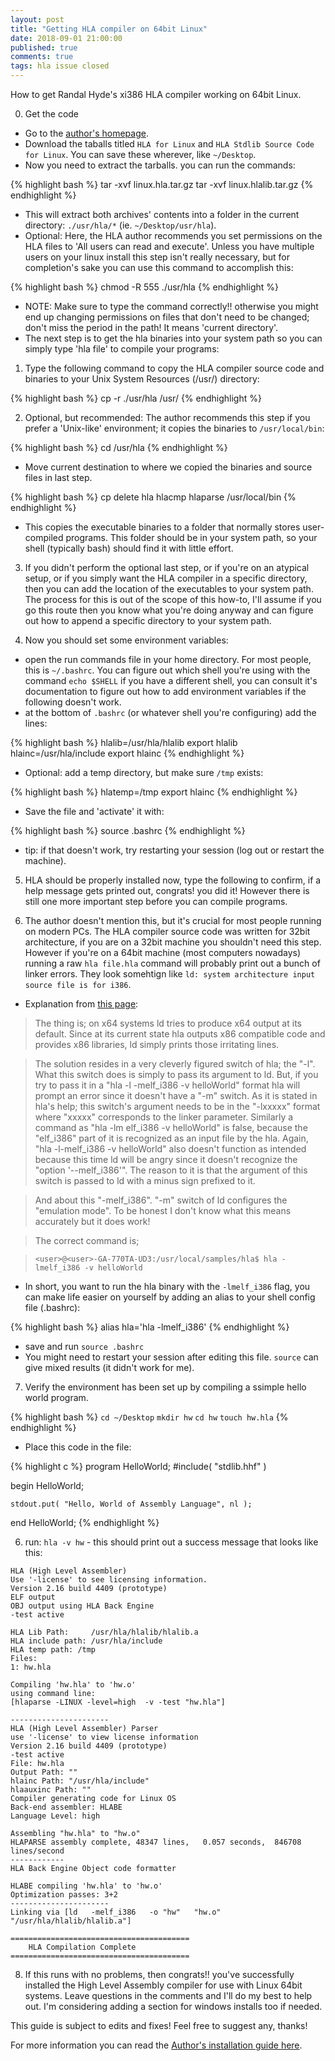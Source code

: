 ```yaml
---
layout: post
title: "Getting HLA compiler on 64bit Linux"
date: 2018-09-01 21:00:00
published: true
comments: true
tags: hla issue closed
---
```


How to get Randal Hyde's xi386 HLA compiler working on 64bit Linux.

0. Get the code
  - Go to the [author's homepage][hla-homepage].
  - Download the taballs titled `HLA for Linux` and `HLA Stdlib Source Code for Linux`. You can save these wherever, like `~/Desktop`.
  - Now you need to extract the tarballs. you can run the commands:
  
  {% highlight bash %}
  tar -xvf linux.hla.tar.gz
  tar -xvf linux.hlalib.tar.gz
  {% endhighlight %}

  - This will extract both archives' contents into a folder in the current directory: `./usr/hla/*` (ie. `~/Desktop/usr/hla`).
  - Optional: Here, the HLA author recommends you set permissions on the HLA files to 'All users can read and execute'. Unless you have multiple users on your linux install this step isn't really necessary, but for completion's sake you can use this command to accomplish this:
  
  {% highlight bash %}
  chmod -R 555 ./usr/hla
  {% endhighlight %}

  - NOTE: Make sure to type the command correctly!! otherwise you might end up changing permissions on files that don't need to be changed; don't miss the period in the path! It means 'current directory'.  
  - The next step is to get the hla binaries into your system path so you can simply type 'hla file' to compile your programs:
  
1. Type the following command to copy the HLA compiler source code and binaries to your Unix System Resources (/usr/) directory:

  {% highlight bash %}
  cp -r ./usr/hla /usr/
  {% endhighlight %}

2. Optional, but recommended: The author recommends this step if you prefer a 'Unix-like' environment; it copies the binaries to `/usr/local/bin`:
  
  {% highlight bash %}
  cd /usr/hla
  {% endhighlight %}

  - Move current destination to where we copied the binaries and source files in last step.
    
  {% highlight bash %}
  cp delete hla hlacmp hlaparse /usr/local/bin
  {% endhighlight %}

  - This copies the executable binaries to a folder that normally stores user-compiled programs. This folder should be in your system path, so your shell (typically bash) should find it with little effort.
  
3. If you didn't perform the optional last step, or if you're on an atypical setup, or if you simply want the HLA compiler in a specific directory, then you can add the location of the executables to your system path. The process for this is out of the scope of this how-to, I'll assume if you go this route then you know what you're doing anyway and can figure out how to append a specific directory to your system path.

4. Now you should set some environment variables:
  - open the run commands file in your home directory. For most people, this is `~/.bashrc`. You can figure out which shell you're using with the command `echo $SHELL` if you have a different shell, you can consult it's documentation to figure out how to add environment variables if the following doesn't work.
  - at the bottom of `.bashrc` (or whatever shell you're configuring) add the lines:
     
  {% highlight bash %}
  hlalib=/usr/hla/hlalib
  export hlalib
  hlainc=/usr/hla/include
  export hlainc
  {% endhighlight %}

  - Optional: add a temp directory, but make sure `/tmp` exists:
  
{% highlight bash %}
hlatemp=/tmp
export hlainc
{% endhighlight %}

  - Save the file and 'activate' it with:
     
{% highlight bash %}
source .bashrc
{% endhighlight %}

  - tip: if that doesn't work, try restarting your session (log out or restart the machine).
  
5. HLA should be properly installed now, type the following to confirm, if a help message gets printed out, congrats! you did it! However there is still one more important step before you can compile programs.

6. The author doesn't mention this, but it's crucial for most people running on modern PCs. The HLA compiler source code was written for 32bit architecture, if you are on a 32bit machine you shouldn't need this step. However if you're on a 64bit machine (most computers nowadays) running a raw `hla file.hla` command will probably print out a bunch of linker errors. They look somehtign like `ld: system architecture input source file is for i386`.
  - Explanation from [this page][64bit-hla]:

  >The thing is; on x64 systems ld tries to produce x64 output at its default. Since at its current state hla outputs x86 compatible code and provides x86 libraries, ld simply prints those irritating lines.

  >The solution resides in a very cleverly figured switch of hla; the "-l". What this switch does is simply to pass its argument to ld. But, if you try to pass it in a "hla -l -melf_i386 -v helloWorld" format hla will prompt an error since it doesn't have a "-m" switch. As it is stated in hla's help; this switch's argument needs to be in the "-lxxxxx" format where "xxxxx" corresponds to the linker parameter. Similarly a command as "hla -lm elf_i386 -v helloWorld" is false, because the "elf_i386" part of it is recognized as an input file by the hla. Again, "hla -l-melf_i386 -v helloWorld" also doesn't function as intended because this time ld will be angry since it doesn't recognize the "option '--melf_i386'". The reason to it is that the argument of this switch is passed to ld with a minus sign prefixed to it.

  > And about this "-melf_i386". "-m" switch of ld configures the "emulation mode". To be honest I don't know what this means accurately but it does work!

  > The correct command is;

  > `<user>@<user>-GA-770TA-UD3:/usr/local/samples/hla$ hla -lmelf_i386 -v helloWorld`
  
  - In short, you want to run the hla binary with the `-lmelf_i386` flag, you can make life easier on yourself by adding an alias to your shell config file (.bashrc):
  
{% highlight bash %}
alias hla='hla -lmelf_i386'
{% endhighlight %}

  - save and run `source .bashrc`
  - You might need to restart your session after editing this file. `source` can give mixed results (it didn't work for me).
    
7. Verify the environment has been set up by compiling a ssimple hello world program. 

{% highlight bash %}
`cd ~/Desktop`
`mkdir hw`
`cd hw`
`touch hw.hla`
{% endhighlight %}

  - Place this code in the file:
  
{% highlight c %}
program HelloWorld;
#include( "stdlib.hhf" )

begin HelloWorld;

    stdout.put( "Hello, World of Assembly Language", nl );

end HelloWorld;
{% endhighlight %}

  6. run: `hla -v hw`
    - this should print out a success message that looks like this:
    
```
HLA (High Level Assembler)
Use '-license' to see licensing information.
Version 2.16 build 4409 (prototype)
ELF output
OBJ output using HLA Back Engine
-test active

HLA Lib Path:     /usr/hla/hlalib/hlalib.a
HLA include path: /usr/hla/include
HLA temp path: /tmp
Files:
1: hw.hla

Compiling 'hw.hla' to 'hw.o'
using command line:
[hlaparse -LINUX -level=high  -v -test "hw.hla"]

----------------------
HLA (High Level Assembler) Parser
use '-license' to view license information
Version 2.16 build 4409 (prototype)
-test active
File: hw.hla
Output Path: ""
hlainc Path: "/usr/hla/include"
hlaauxinc Path: ""
Compiler generating code for Linux OS
Back-end assembler: HLABE
Language Level: high

Assembling "hw.hla" to "hw.o"
HLAPARSE assembly complete, 48347 lines,   0.057 seconds,  846708 lines/second
------------
HLA Back Engine Object code formatter

HLABE compiling 'hw.hla' to 'hw.o'
Optimization passes: 3+2
----------------------
Linking via [ld   -melf_i386   -o "hw"   "hw.o" "/usr/hla/hlalib/hlalib.a"]

========================================
    HLA Compilation Complete
========================================
```

8. If this runs with no problems, then congrats!! you've successfully installed the High Level Assembly compiler for use with Linux 64bit systems. Leave questions in the comments and I'll do my best to help out. I'm considering adding a section for windows installs too if needed.
    
This guide is subject to edits and fixes! Feel free to suggest any, thanks!

For more information you can read the [Author's installation guide here][hla-homepage].
    
[hla-homepage]: http://www.plantation-productions.com/Webster/HighLevelAsm/LInuxDownload.html
[64bit-hla]: http://www.masmforum.com/board/index.php?PHPSESSID=8d46cd4ecb1688be429ab49694ec53e6&topic=17138.0;wap2
